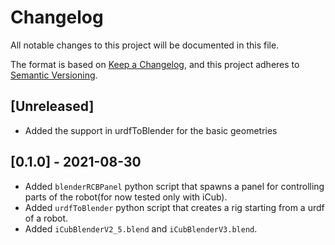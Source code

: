 # Changelog
All notable changes to this project will be documented in this file.

The format is based on [Keep a Changelog](https://keepachangelog.com/en/1.0.0/),
and this project adheres to [Semantic Versioning](https://semver.org/spec/v2.0.0.html).

## [Unreleased]
- Added the support in urdfToBlender for the basic geometries

## [0.1.0] - 2021-08-30
- Added `blenderRCBPanel` python script that spawns a panel for controlling parts of
  the robot(for now tested only with iCub).
- Added `urdfToBlender` python script that creates a rig starting from a urdf of a robot.
- Added `iCubBlenderV2_5.blend` and `iCubBlenderV3.blend`.
